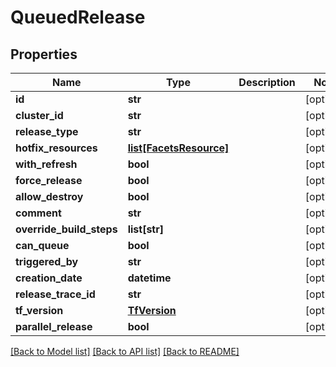 # QueuedRelease

## Properties
Name | Type | Description | Notes
------------ | ------------- | ------------- | -------------
**id** | **str** |  | [optional] 
**cluster_id** | **str** |  | [optional] 
**release_type** | **str** |  | [optional] 
**hotfix_resources** | [**list[FacetsResource]**](FacetsResource.md) |  | [optional] 
**with_refresh** | **bool** |  | [optional] 
**force_release** | **bool** |  | [optional] 
**allow_destroy** | **bool** |  | [optional] 
**comment** | **str** |  | [optional] 
**override_build_steps** | **list[str]** |  | [optional] 
**can_queue** | **bool** |  | [optional] 
**triggered_by** | **str** |  | [optional] 
**creation_date** | **datetime** |  | [optional] 
**release_trace_id** | **str** |  | [optional] 
**tf_version** | [**TfVersion**](TfVersion.md) |  | [optional] 
**parallel_release** | **bool** |  | [optional] 

[[Back to Model list]](../README.md#documentation-for-models) [[Back to API list]](../README.md#documentation-for-api-endpoints) [[Back to README]](../README.md)

